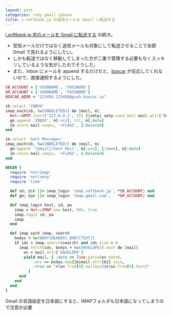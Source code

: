 ```yaml
---
layout: post
categories: ruby gmail iphone
title: i.softbank.jp の送信メールも Gmail に転送する
---
```

[i.softbank.jp 宛のメールを Gmail に転送する](/2010/09/22/forward-isoftbankjp-to-gmail.html) の続き。

* 受信メールだけではなく送信メールも対象にして転送させることで全部 Gmail で見れるようにしたい。
* しかも転送ではなく移動してしまった方が二重で管理する必要もなくスッキリしているような気がしたのでそうした。
* また、Inbox にメールを append するだけだと、[boxcar](http://http://boxcar.io/) が反応してくれないので、直接通知するようにした。

<!--more-->

``` ruby source http://gist.github.com/596342 gist
SB_ACCOUNT = ['USERNAME', 'PASSWORD']
GM_ACCOUNT = ['USERNAME', 'PASSWORD']
BOXCAR_ADDR = "123456.123456@push.boxcar.io"

sb.select 'INBOX'
imap_each(sb, %w(UNDELETED)) do |mail, m|
  Net::SMTP.start('127.0.0.1', 25) {|smtp| smtp.send_mail mail.attr['BODY[HEADER]'], m[:from], BOXCAR_ADDR}
  gm.append 'INBOX', m[:src], nil, m[:date]
  sb.store mail.seqno, '+FLAGS', [:Deleted]
end

sb.select 'Sent Messages'
imap_each(sb, %w(UNDELETED)) do |mail, m|
  gm.append '[Gmail]/Sent Mail', m[:src], [:Seen], m[:date]
  sb.store mail.seqno, '+FLAGS', [:Deleted]
end

BEGIN {
  require 'net/imap'
  require 'net/smtp'
  require 'time'

  def sb; @sb ||= imap_login 'imap.softbank.jp', *SB_ACCOUNT; end
  def gm; @gm ||= imap_login 'imap.gmail.com',   *GM_ACCOUNT; end

  def imap_login host, id, pw
    imap = Net::IMAP.new host, 993, true
    imap.login id, pw
    imap
  end

  def imap_each imap, search
    bodys = %w(BODY[HEADER] BODY[TEXT])
    if ids = imap.search(search) and ids.size > 0
      imap.fetch(ids, bodys + %w(ENVELOPE)).each do |mail|
        ev = mail.attr['ENVELOPE']
        yield mail, { :date => Time.parse(ev.date),
            :src => bodys.map{|b|mail.attr[b]}.join,
            :from => "#{ev.from[0].mailbox}@#{ev.from[0].host}"
          }
      end
    end
  end
}
```

Gmail の言語設定を日本語にすると、IMAPフォルダも日本語になってしまうので注意が必要
